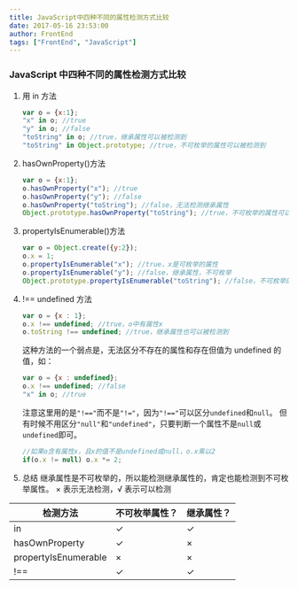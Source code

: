 ```yaml
---
title: JavaScript中四种不同的属性检测方式比较
date: 2017-05-16 23:53:00
author: FrontEnd
tags: ["FrontEnd", "JavaScript"]
---
```


### JavaScript 中四种不同的属性检测方式比较

1. 用 in 方法
   ```JavaScript
   var o = {x:1};
   "x" in o; //true
   "y" in o; //false
   "toString" in o; //true，继承属性可以被检测到
   "toString" in Object.prototype; //true，不可枚举的属性可以被检测到
   ```
2. hasOwnProperty()方法
   ```JavaScript
   var o = {x:1};
   o.hasOwnProperty("x"); //true
   o.hasOwnProperty("y"); //false
   o.hasOwnProperty("toString"); //false，无法检测继承属性
   Object.prototype.hasOwnProperty("toString"); //true，不可枚举的属性可以被检测到
   ```
3. propertyIsEnumerable()方法
   ```JavaScript
   var o = Object.create({y:2});
   o.x = 1;
   o.propertyIsEnumerable("x"); //true，x是可枚举的属性
   o.propertyIsEnumerable("y"); //false，继承属性，不可枚举
   Object.prototype.propertyIsEnumerable("toString"); //false，不可枚举的属性无法被检测
   ```
4. !== undefined 方法
   ```JavaScript
   var o = {x : 1};
   o.x !== undefined; //true，o中有属性x
   o.toString !== undefined; //true，继承属性也可以被检测到
   ```
   这种方法的一个弱点是，无法区分不存在的属性和存在但值为 undefined 的值，如：
   ```JavaScript
   var o = {x : undefined};
   o.x !== undefined; //false
   "x" in o; //true
   ```
   注意这里用的是`"!=="`而不是`"!="`，因为`"!=="`可以区分`undefined`和`null`。
   但有时候不用区分`"null"`和`"undefined"`，只要判断一个属性不是`null`或`undefined`即可。
   ```JavaScript
   //如果o含有属性x，且x的值不是undefined或null，o.x乘以2
   if(o.x != null) o.x *= 2;
   ```
5. 总结
   继承属性是不可枚举的，所以能检测继承属性的，肯定也能检测到不可枚举属性。
   × 表示无法检测，√ 表示可以检测

| 检测方法             | 不可枚举属性？ | 继承属性？   |
| -------------------- | -------------- | ------------ |
| in                   | $\checkmark$   | $\checkmark$ |
| hasOwnProperty       | $\checkmark$   | $\times$     |
| propertyIsEnumerable | $\times$       | $\times$     |
| !==                  | $\checkmark$   | $\checkmark$ |
